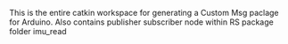 This is the entire catkin workspace for generating a Custom Msg paclage for Arduino.
Also contains publisher subscriber node within RS package folder imu_read
